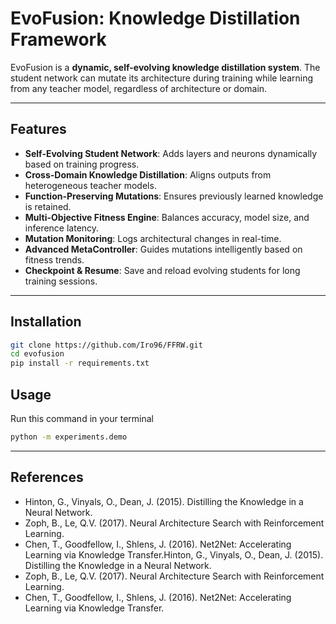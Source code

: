 # EvoFusion: Knowledge Distillation Framework

EvoFusion is a **dynamic, self-evolving knowledge distillation system**. The student network can mutate its architecture during training while learning from any teacher model, regardless of architecture or domain.

---

## Features

- **Self-Evolving Student Network**: Adds layers and neurons dynamically based on training progress.
- **Cross-Domain Knowledge Distillation**: Aligns outputs from heterogeneous teacher models.
- **Function-Preserving Mutations**: Ensures previously learned knowledge is retained.
- **Multi-Objective Fitness Engine**: Balances accuracy, model size, and inference latency.
- **Mutation Monitoring**: Logs architectural changes in real-time.
- **Advanced MetaController**: Guides mutations intelligently based on fitness trends.
- **Checkpoint & Resume**: Save and reload evolving students for long training sessions.

---

## Installation

```bash
git clone https://github.com/Iro96/FFRW.git
cd evofusion
pip install -r requirements.txt
```

## Usage
Run this command in your terminal
```bash
python -m experiments.demo
```

---

## References

- Hinton, G., Vinyals, O., Dean, J. (2015). Distilling the Knowledge in a Neural Network.
- Zoph, B., Le, Q.V. (2017). Neural Architecture Search with Reinforcement Learning.
- Chen, T., Goodfellow, I., Shlens, J. (2016). Net2Net: Accelerating Learning via Knowledge Transfer.Hinton, G., Vinyals, O., Dean, J. (2015). Distilling the Knowledge in a Neural Network.
- Zoph, B., Le, Q.V. (2017). Neural Architecture Search with Reinforcement Learning.
- Chen, T., Goodfellow, I., Shlens, J. (2016). Net2Net: Accelerating Learning via Knowledge Transfer.
